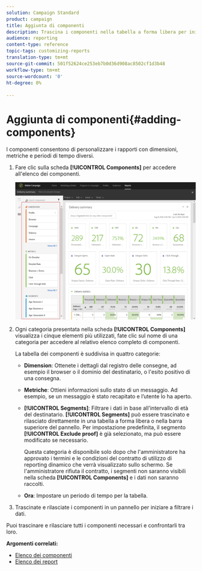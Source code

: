 ```yaml
---
solution: Campaign Standard
product: campaign
title: Aggiunta di componenti
description: Trascina i componenti nella tabella a forma libera per iniziare a filtrare i dati e a creare il rapporto.
audience: reporting
content-type: reference
topic-tags: customizing-reports
translation-type: tm+mt
source-git-commit: 501f52624ce253eb7b0d36d908ac8502cf1d3b48
workflow-type: tm+mt
source-wordcount: '0'
ht-degree: 0%

---
```



# Aggiunta di componenti{#adding-components}

I componenti consentono di personalizzare i rapporti con dimensioni, metriche e periodi di tempo diversi.

1. Fare clic sulla scheda **[!UICONTROL Components]** per accedere all&#39;elenco dei componenti.

   ![](assets/dynamic_report_components.png)

1. Ogni categoria presentata nella scheda **[!UICONTROL Components]** visualizza i cinque elementi più utilizzati, fate clic sul nome di una categoria per accedere al relativo elenco completo di componenti.

   La tabella dei componenti è suddivisa in quattro categorie:

   * **Dimension**: Ottenete i dettagli dal registro delle consegne, ad esempio il browser o il dominio del destinatario, o l&#39;esito positivo di una consegna.
   * **Metriche**: Ottieni informazioni sullo stato di un messaggio. Ad esempio, se un messaggio è stato recapitato e l’utente lo ha aperto.
   * **[!UICONTROL Segments]**: Filtrare i dati in base all&#39;intervallo di età del destinatario. **[!UICONTROL Segments]** può essere trascinato e rilasciato direttamente in una tabella a forma libera o nella barra superiore del pannello. Per impostazione predefinita, il segmento **[!UICONTROL Exclude proof]** è già selezionato, ma può essere modificato se necessario.

      Questa categoria è disponibile solo dopo che l&#39;amministratore ha approvato i termini e le condizioni del contratto di utilizzo di reporting dinamico che verrà visualizzato sullo schermo. Se l&#39;amministratore rifiuta il contratto, i segmenti non saranno visibili nella scheda **[!UICONTROL Components]** e i dati non saranno raccolti.

   * **Ora**: Impostare un periodo di tempo per la tabella.

1. Trascinate e rilasciate i componenti in un pannello per iniziare a filtrare i dati.

Puoi trascinare e rilasciare tutti i componenti necessari e confrontarli tra loro.

**Argomenti correlati:**

* [Elenco dei componenti](../../reporting/using/list-of-components-.md)
* [Elenco dei report](../../reporting/using/defining-the-report-period.md)

